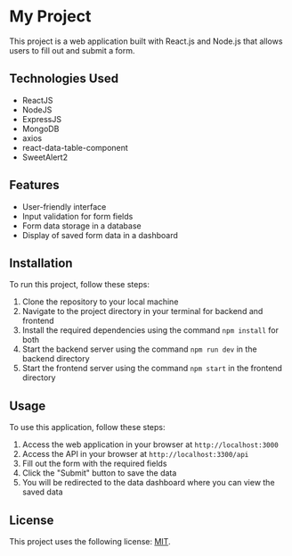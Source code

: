 # My Project

This project is a web application built with React.js and Node.js that allows users to fill out and submit a form.

## Technologies Used

- ReactJS
- NodeJS
- ExpressJS
- MongoDB
- axios
- react-data-table-component
- SweetAlert2

## Features

- User-friendly interface
- Input validation for form fields
- Form data storage in a database
- Display of saved form data in a dashboard

## Installation

To run this project, follow these steps:

1. Clone the repository to your local machine
2. Navigate to the project directory in your terminal for backend and frontend
3. Install the required dependencies using the command `npm install` for both
4. Start the backend server using the command `npm run dev` in the backend directory
5. Start the frontend server using the command `npm start` in the frontend directory

## Usage

To use this application, follow these steps:

1. Access the web application in your browser at `http://localhost:3000`
1. Access the API in your browser at `http://localhost:3300/api`
1. Fill out the form with the required fields
1. Click the "Submit" button to save the data
1. You will be redirected to the data dashboard where you can view the saved data

## License

This project uses the following license: [MIT](LICENSE.md).
